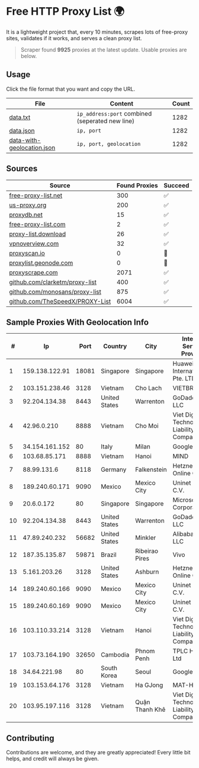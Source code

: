 
# Free HTTP Proxy List 🌍

It is a lightweight project that, every 10 minutes, scrapes lots of free-proxy sites, validates if it works, and serves a clean proxy list.


> Scraper found **9925** proxies at the latest update. Usable proxies are below.

## Usage

Click the file format that you want and copy the URL.


|File|Content|Count|
|----|-------|-----|
|[data.txt](https://raw.githubusercontent.com/themiralay/Proxy-List-World/master/data.txt)|`ip_address:port` combined (seperated new line)|1282|
|[data.json](https://raw.githubusercontent.com/themiralay/Proxy-List-World/master/data.json)|`ip, port`|1282|
|[data-with-geolocation.json](https://raw.githubusercontent.com/themiralay/Proxy-List-World/master/data-with-geolocation.json)|`ip, port, geolocation`|1282|

## Sources

|Source|Found Proxies|Succeed|
|------|-------------|-------|
|[free-proxy-list.net](https://free-proxy-list.net)|300|✅|
|[us-proxy.org](https://www.us-proxy.org)|200|✅|
|[proxydb.net](http://proxydb.net)|15|✅|
|[free-proxy-list.com](https://free-proxy-list.com/?page=&port=&type%5B%5D=http&type%5B%5D=https&up_time=0&search=Search)|2|✅|
|[proxy-list.download](https://www.proxy-list.download/HTTP)|26|✅|
|[vpnoverview.com](https://vpnoverview.com/privacy/anonymous-browsing/free-proxy-servers)|32|✅|
|[proxyscan.io](https://www.proxyscan.io)|0|🚫|
|[proxylist.geonode.com](https://proxylist.geonode.com/api/proxy-list?limit=300&page=1&sort_by=lastChecked&sort_type=desc&protocols=http,https)|0|🚫|
|[proxyscrape.com](https://api.proxyscrape.com/v2/?request=displayproxies&protocol=http&timeout=10000&country=all&ssl=all&anonymity=all)|2071|✅|
|[github.com/clarketm/proxy-list](https://raw.githubusercontent.com/clarketm/proxy-list/master/proxy-list-raw.txt)|400|✅|
|[github.com/monosans/proxy-list](https://raw.githubusercontent.com/monosans/proxy-list/main/proxies/http.txt)|875|✅|
|[github.com/TheSpeedX/PROXY-List](https://raw.githubusercontent.com/TheSpeedX/PROXY-List/master/http.txt)|6004|✅|


## Sample Proxies With Geolocation Info

|#|Ip|Port|Country|City|Internet Service Provider|
|-|--|----|-------|----|-------------------------|
|1|159.138.122.91|18081|Singapore|Singapore|Huawei International Pte. LTD|
|2|103.151.238.46|3128|Vietnam|Cho Lach|VIETBRANDS|
|3|92.204.134.38|8443|United States|Warrenton|GoDaddy.com, LLC|
|4|42.96.0.210|8888|Vietnam|Cho Moi|Viet Digital Technology Liability Company|
|5|34.154.161.152|80|Italy|Milan|Google LLC|
|6|103.68.85.171|8888|Vietnam|Hanoi|MIND|
|7|88.99.131.6|8118|Germany|Falkenstein|Hetzner Online GmbH|
|8|189.240.60.171|9090|Mexico|Mexico City|Uninet S.A. de C.V.|
|9|20.6.0.172|80|Singapore|Singapore|Microsoft Corporation|
|10|92.204.134.38|8443|United States|Warrenton|GoDaddy.com, LLC|
|11|47.89.240.232|56682|United States|Minkler|Alibaba.com LLC|
|12|187.35.135.87|59871|Brazil|Ribeirao Pires|Vivo|
|13|5.161.203.26|3128|United States|Ashburn|Hetzner Online GmbH|
|14|189.240.60.166|9090|Mexico|Mexico City|Uninet S.A. de C.V.|
|15|189.240.60.169|9090|Mexico|Mexico City|Uninet S.A. de C.V.|
|16|103.110.33.214|3128|Vietnam|Hanoi|Viet Digital Technology Liability Company|
|17|103.73.164.190|32650|Cambodia|Phnom Penh|TPLC Holdings Ltd|
|18|34.64.221.98|80|South Korea|Seoul|Google LLC|
|19|103.153.64.176|3128|Vietnam|Ha GJong|MAT-HN|
|20|103.95.197.116|3128|Vietnam|Quận Thanh Khê|Viet Digital Technology Liability Company|



## Contributing

Contributions are welcome, and they are greatly appreciated! Every
little bit helps, and credit will always be given.

